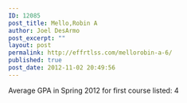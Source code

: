 ```yaml
---
ID: 12085
post_title: Mello,Robin A
author: Joel DesArmo
post_excerpt: ""
layout: post
permalink: http://effrtlss.com/mellorobin-a-6/
published: true
post_date: 2012-11-02 20:49:56
---
```

<p>Average GPA in Spring 2012 for first course listed: 4</p>